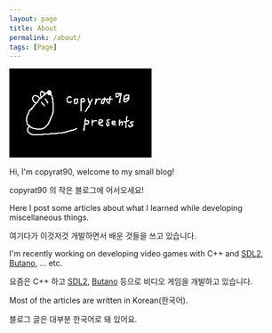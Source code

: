 ```yaml
---
layout: page
title: About
permalink: /about/
tags: [Page]
---
```


![](/assets/img/copyrat90_presents.gif)

Hi, I'm copyrat90, welcome to my small blog!

copyrat90 의 작은 블로그에 어서오세요!

Here I post some articles about what I learned while developing miscellaneous things.

여기다가 이것저것 개발하면서 배운 것들을 쓰고 있습니다.

I'm recently working on developing video games with C++ and [SDL2](https://www.libsdl.org/), [Butano](https://github.com/GValiente/butano), ... etc.

요즘은 C++ 하고 [SDL2](https://www.libsdl.org/), [Butano](https://github.com/GValiente/butano) 등으로 비디오 게임을 개발하고 있습니다.

Most of the articles are written in Korean(한국어).

블로그 글은 대부분 한국어로 돼 있어요.
